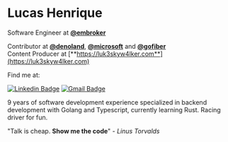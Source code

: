 # Lucas Henrique

Software Engineer at [**@embroker**](https://github.com/embroker)

Contributor at [**@denoland**](https://github.com/denoland), [**@microsoft**](https://github.com/microsoft) and [**@gofiber**](https://github.com/gofiber)  
Content Producer at [**https://luk3skyw4lker.com**](https://luk3skyw4lker.com)  

Find me at:

[![Linkedin Badge](https://img.shields.io/badge/-Lucas%20Henrique-000000?style=flat-square&logo=Linkedin&logoColor=white&link=https://www.linkedin.com/in/lucashenriqueblemos/)](https://www.linkedin.com/in/lucashenriqueblemos/) 
[![Gmail Badge](https://img.shields.io/badge/-lucashenriqueblemos@gmail.com-000000?style=flat-square&logo=Gmail&logoColor=white&link=mailto:lucashenriqueblemos@gmail.com)](mailto:lucashenriqueblemos@gmail.com)

9 years of software development experience specialized in backend development with Golang and Typescript, currently learning Rust. Racing driver for fun.

"Talk is cheap. **Show me the code**" - _Linus Torvalds_
